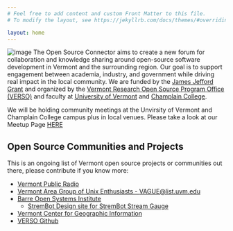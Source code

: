 ```yaml
---
# Feel free to add content and custom Front Matter to this file.
# To modify the layout, see https://jekyllrb.com/docs/themes/#overriding-theme-defaults

layout: home
---
```


![image](/img/friendship.jpg)
The Open Source Connector aims to create a new forum for collaboration and knowledge sharing around open-source software development in Vermont and the surrounding region. Our goal is to support engagement between academia, industry, and government while driving real impact in the local community. We are funded by the [James Jefford Grant](https://www.uvm.edu/provost/james-jeffords-grants) and organized by the [Vermont Research Open Source Program Office (VERSO)](https://verso.w3.uvm.edu/) and faculty at [University of Vermont](https://www.uvm.edu/) and [Champlain College](https://www.champlain.edu/).

We will be holding community meetings at the Unvirsity of Vermont and Champlain College campus plus in local venues. Please take a look at our Meetup Page [HERE](https://www.meetup.com/open-source-connector)

## Open Source Communities and Projects
This is an ongoing list of Vermont open source projects or communities out there, please contribute if you know more:
* [Vermont Public Radio](https://github.com/vprnet)
* [Vermont Area Group of Unix Enthusiasts - VAGUE@list.uvm.edu](https://list.uvm.edu/cgi-bin/wa/www.mpt.org/SASmission.html?A1=ind2309&L=VAGUE)
* [Barre Open Systems Institute](http://45.33.3.156:8080/bosivt.org/)
  - [StremBot  Design site for StremBot Stream Gauge](http://docbox.flint.com:8081/strembot.org)
* [Vermont Center for Geographic Information](https://github.com/VCGI)
* [VERSO Github](https://github.com/VERSO-UVM)

